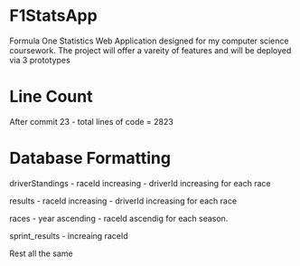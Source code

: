 # F1StatsApp
Formula One Statistics Web Application designed for my computer science coursework. The project will offer a vareity of features and will be deployed via 3 prototypes

# Line Count 
After commit 23 - total lines of code = 2823

# Database Formatting
driverStandings - raceId increasing
                - driverId increasing for each race

results - raceId increasing
                - driverId increasing for each race                

races - year ascending
      - raceId ascendig for each season.

sprint_results - increaing raceId

Rest all the same